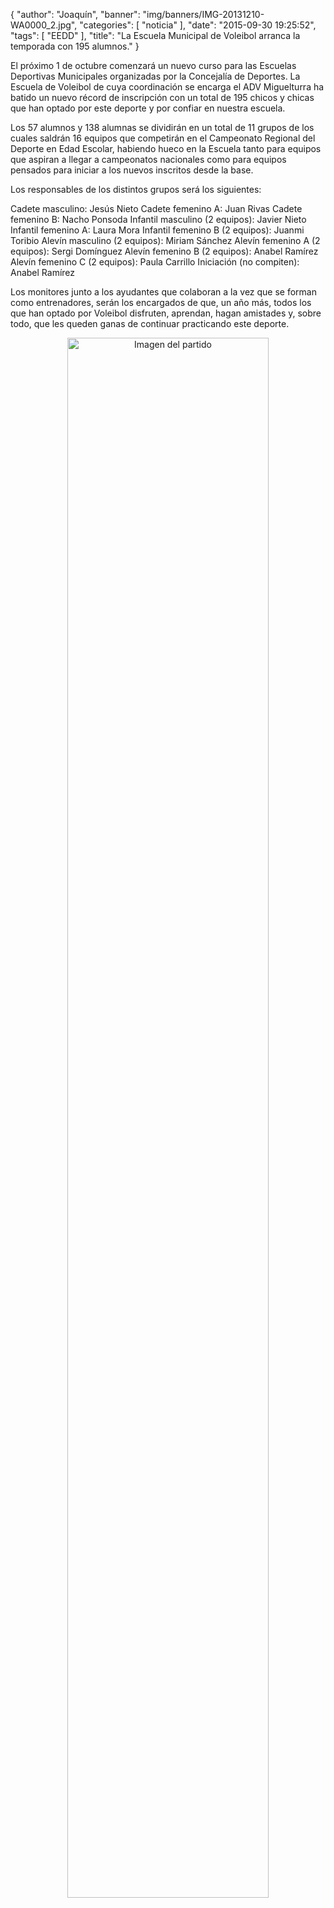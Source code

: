 {
  "author": "Joaquín", 
  "banner": "img/banners/IMG-20131210-WA0000_2.jpg", 
  "categories": [
    "noticia"
  ], 
  "date": "2015-09-30 19:25:52", 
  "tags": [
    "EEDD"
  ], 
  "title": "La Escuela Municipal de Voleibol arranca la temporada con 195 alumnos."
}

El próximo 1 de octubre comenzará un nuevo curso para las Escuelas Deportivas Municipales organizadas por la Concejalía de Deportes. La Escuela de Voleibol de cuya coordinación se encarga el ADV Miguelturra ha batido un nuevo récord de inscripción con un total de 195 chicos y chicas que han optado por este deporte y por confiar en nuestra escuela. 

Los 57 alumnos y 138 alumnas se dividirán en un total de 11 grupos de los cuales saldrán 16 equipos que competirán en el Campeonato Regional del Deporte en Edad Escolar, habiendo hueco en la Escuela tanto para equipos que aspiran a llegar a campeonatos nacionales como para equipos pensados para iniciar a los nuevos inscritos desde la base.

Los responsables de los distintos grupos será los siguientes:

Cadete masculino: Jesús Nieto
Cadete femenino A: Juan Rivas
Cadete femenino B: Nacho Ponsoda
Infantil masculino (2 equipos): Javier Nieto
Infantil femenino A: Laura Mora
Infantil femenino B (2 equipos): Juanmi Toribio
Alevín masculino (2 equipos): Miriam Sánchez
Alevín femenino A (2 equipos): Sergi Domínguez
Alevín femenino B (2 equipos): Anabel Ramírez
Alevín femenino C (2 equipos): Paula Carrillo
Iniciación (no compiten): Anabel Ramírez

Los monitores junto a los ayudantes que colaboran a la vez que se forman como entrenadores, serán los encargados de que, un año más, todos los que han optado por Voleibol disfruten, aprendan, hagan amistades y, sobre todo, que les queden ganas de continuar practicando este deporte.

<center>
<a target="_new" href="http://www.advmiguelturra.org/img/banners/IMG-20131210-WA0000_2.jpg"> 
<img alt="Imagen del partido" width="80%" align="center" src="http://www.advmiguelturra.org/img/banners/IMG-20131210-WA0000_2.jpg"/> </a> </center>

